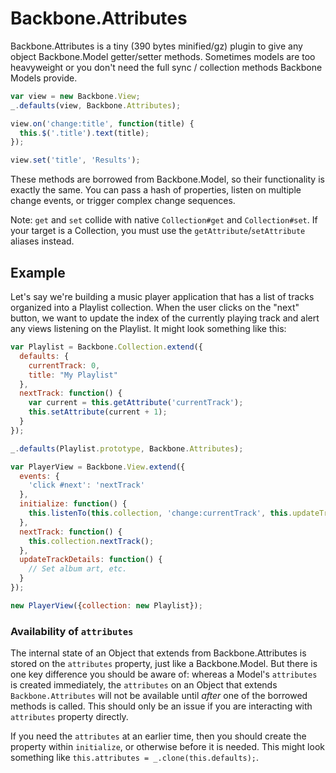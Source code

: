 Backbone.Attributes
===================

Backbone.Attributes is a tiny (390 bytes minified/gz) plugin to give any object
Backbone.Model getter/setter methods. Sometimes models are too heavyweight or
you don't need the full sync / collection methods Backbone Models provide.

```javascript
var view = new Backbone.View;
_.defaults(view, Backbone.Attributes);

view.on('change:title', function(title) {
  this.$('.title').text(title);
});

view.set('title', 'Results');
```

These methods are borrowed from Backbone.Model, so their functionality is
exactly the same. You can pass a hash of properties, listen on multiple
change events, or trigger complex change sequences.

Note: `get` and `set` collide with native `Collection#get` and `Collection#set`. If your
target is a Collection, you must use the `getAttribute`/`setAttribute` aliases
instead.

Example
-------
Let's say we're building a music player application that has a list of tracks
organized into a Playlist collection. When the user clicks on the "next" button,
we want to update the index of the currently playing track and alert any views
listening on the Playlist. It might look something like this:

```javascript
var Playlist = Backbone.Collection.extend({
  defaults: {
    currentTrack: 0,
    title: "My Playlist"
  },
  nextTrack: function() {
    var current = this.getAttribute('currentTrack');
    this.setAttribute(current + 1);
  }
});

_.defaults(Playlist.prototype, Backbone.Attributes);

var PlayerView = Backbone.View.extend({
  events: {
    'click #next': 'nextTrack'
  },
  initialize: function() {
    this.listenTo(this.collection, 'change:currentTrack', this.updateTrackDetails);
  },
  nextTrack: function() {
    this.collection.nextTrack();
  },
  updateTrackDetails: function() {
    // Set album art, etc.
  }
});

new PlayerView({collection: new Playlist});
```

### Availability of `attributes`

The internal state of an Object that extends from Backbone.Attributes is stored on the
`attributes` property, just like a Backbone.Model. But there is one key difference you should
be aware of: whereas a Model's `attributes` is created immediately, the `attributes`
on an Object that extends `Backbone.Attributes` will not be available until *after* one of the
borrowed methods is called. This should only be an issue if you are interacting with
`attributes` property directly.

If you need the `attributes` at an earlier time, then you should create the property within
`initialize`, or otherwise before it is needed. This might look something like
`this.attributes = _.clone(this.defaults);`.

